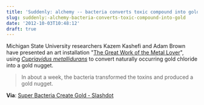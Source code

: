 ```yaml
---
title: 'Suddenly: alchemy -- bacteria converts toxic compound into gold'
slug: suddenly:-alchemy-bacteria-converts-toxic-compound-into-gold
date: '2012-10-03T10:48:12'
draft: true
---
```


Michigan State University researchers Kazem Kashefi and Adam Brown have presented an art installation "[The Great Work of the Metal Lover](http://news.msu.edu/story/superman-strength-bacteria-produces-gold/)", using [*Cupriavidus metallidurans*](http://en.wikipedia.org/wiki/Cupriavidus_metallidurans) to convert naturally occurring gold chloride into a gold nugget.

> In about a week, the bacteria transformed the toxins and produced a gold nugget.

<!--more-->

**Via**: [Super Bacteria Create Gold - Slashdot](http://science.slashdot.org/story/12/10/02/2246242/super-bacteria-create-gold)